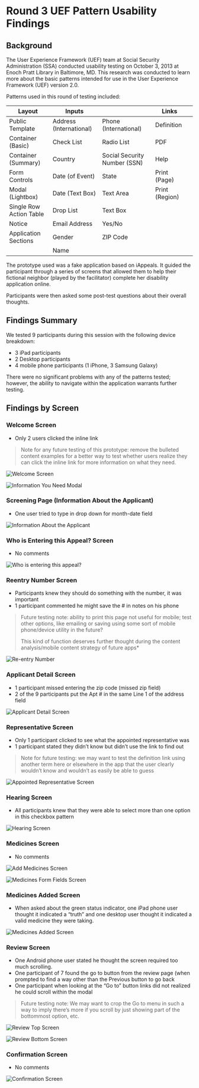 # Round 3 UEF Pattern Usability Findings

## Background

The User Experience Framework (UEF) team at Social Security Administration (SSA) conducted usability testing on October 3, 2013 at Enoch Pratt Library in Baltimore, MD. This research was conducted to learn more about the basic patterns intended for use in the User Experience Framework (UEF) version 2.0.

Patterns used in this round of testing included:

| Layout  | Inputs  |   | Links  |   |
|---|---|---|---|---|
| Public Template  | Address (International)  | Phone (International)  | Definition  |
| Container (Basic)  | Check List | Radio List   | PDF  |
|  Container (Summary) | Country  | Social Security Number (SSN) | Help  |
|  Form Controls | Date (of Event)  | State  | Print (Page)  |
| Modal (Lightbox)  | Date (Text Box)  | Text Area  | Print (Region)  |
| Single Row Action Table  | Drop List  | Text Box  |   |
| Notice  | Email Address | Yes/No   |   |
| Application Sections  | Gender | ZIP Code  |   |
|   | Name |  |   |

The prototype used was a fake application based on iAppeals. It guided the participant through a series of screens that allowed them to help their fictional neighbor (played by the facilitator) complete her disability application online.

Participants were then asked some post-test questions about their overall thoughts.

## Findings Summary

We tested 9 participants during this session with the following device breakdown:

- 3 iPad participants
- 2 Desktop participants
- 4 mobile phone participants (1 iPhone, 3 Samsung Galaxy)

There were no significant problems with any of the patterns tested; however, the ability to navigate within the application warrants further testing.

## Findings by Screen

### Welcome Screen

- Only 2 users clicked the inline link

> Note for any future testing of this prototype: remove the bulleted content examples for a better way to test whether users realize they can click the inline link for more information on what they need.

![Welcome Screen](/screenshots/round-3/01-welcome.png)

![Information You Need Modal](/screenshots/round-3/02-welcome-modal.png)

### Screening Page (Information About the Applicant)

- One user tried to type in drop down for month-date field

![Information About the Applicant](/screenshots/round-3/03-screening.png)

### Who is Entering this Appeal? Screen

- No comments

![Who is entering this appeal?](/screenshots/round-3/04-entering-appeal.png)

### Reentry Number Screen

- Participants knew they should do something with the number, it was important
- 1 participant commented he might save the # in notes on his phone

> Future testing note: ability to print this page not useful for mobile; test other options, like emailing or saving using some sort of mobile phone/device utility in the future?
>
>This kind of function deserves further thought during the content analysis/mobile content strategy of future apps*

![Re-entry Number](/screenshots/round-3/05-re-entry-number.png)

### Applicant Detail Screen

- 1 participant missed entering the zip code (missed zip field)
- 2 of the 9 participants put the Apt # in the same Line 1 of the address field

![Applicant Detail Screen](/screenshots/round-3/06-applicant-detail.png)

### Representative Screen

- Only 1 participant clicked to see what the appointed representative was
- 1 participant stated they didn’t know but didn’t use the link to find out

> Note for future testing: we may want to test the definition link using another term here or elsewhere in the app that the user clearly wouldn’t know and wouldn’t as easily be able to guess

![Appointed Representative Screen](/screenshots/round-3/07-appointed-rep.png)

### Hearing Screen

- All participants knew that they were able to select more than one option in this checkbox pattern

![Hearing Screen](/screenshots/round-3/08-hearing.png)

### Medicines Screen

- No comments

![Add Medicines Screen](/screenshots/round-3/09-medicines1.png)

![Medicines Form Fields Screen](/screenshots/round-3/09-medicines2.png)

### Medicines Added Screen

- When asked about the green status indicator, one iPad phone user thought it indicated a “truth” and one desktop user thought it indicated a valid medicine they were taking.

![Medicines Added Screen](/screenshots/round-3/09-medicines3.png)

### Review Screen

- One Android phone user stated he thought the screen required too much scrolling.
- One participant of 7 found the go to button from the review page (when prompted to find a way other than the Previous button to go back
- One participant when looking at the “Go to” button links did not realized he could scroll within the modal

> Future testing note: We may want to crop the Go to menu in such a way to imply there’s more if you scroll by just showing part of the bottommost option, etc.

![Review Top Screen](/screenshots/round-3/10-summary1.png)

![Review Bottom Screen](/screenshots/round-3/10-summary2.png)

### Confirmation Screen

- No comments

![Confirmation Screen](/screenshots/round-3/11-success-notice.png)
